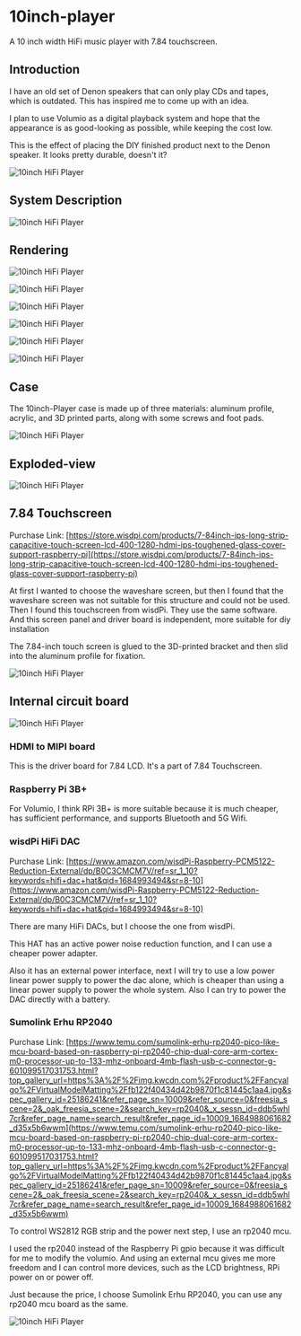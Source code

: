 # 10inch-player

A 10 inch width HiFi music player with 7.84 touchscreen.

## Introduction

I have an old set of Denon speakers that can only play CDs and tapes, which is outdated. This has inspired me to come up with an idea. 

I plan to use Volumio as a digital playback system and hope that the appearance is as good-looking as possible, while keeping the cost low.


This is the effect of placing the DIY finished product next to the Denon speaker. It looks pretty durable, doesn't it?

![10inch HiFi Player](./image/07.jpg ':size=400x')

## System Description

![10inch HiFi Player](./image/system.png ':size=400x')

## Rendering

![10inch HiFi Player](./image/rendering/10inch-player.49.jpeg ':size=400x')

![10inch HiFi Player](./image/rendering/10inch-player.50.jpeg ':size=400x')

![10inch HiFi Player](./image/rendering/10inch-player.51.jpeg ':size=400x')

![10inch HiFi Player](./image/rendering/10inch-player.52.jpeg ':size=400x')

![10inch HiFi Player](./image/rendering/10inch-player.53.jpeg ':size=400x')

![10inch HiFi Player](./image/rendering/10inch-player.54.jpeg ':size=400x')

## Case

The 10inch-Player case is made up of three materials: aluminum profile, acrylic, and 3D printed parts, along with some screws and foot pads.

![10inch HiFi Player](./image/03.jpg ':size=400x')

## Exploded-view

![10inch HiFi Player](./image/01.jpg ':size=400x')


## 7.84 Touchscreen

Purchase Link: [https://store.wisdpi.com/products/7-84inch-ips-long-strip-capacitive-touch-screen-lcd-400-1280-hdmi-ips-toughened-glass-cover-support-raspberry-pi](https://store.wisdpi.com/products/7-84inch-ips-long-strip-capacitive-touch-screen-lcd-400-1280-hdmi-ips-toughened-glass-cover-support-raspberry-pi)

At first I wanted to choose the waveshare screen, but then I found that the waveshare screen was not suitable for this structure and could not be used. Then I found this touchscreen from wisdPi. They use the same software. And this screen panel and driver board is independent, more suitable for diy installation

The 7.84-inch touch screen is glued to the 3D-printed bracket and then slid into the aluminum profile for fixation.

![10inch HiFi Player](./image/05.jpg ':size=400x')



## Internal circuit board

![10inch HiFi Player](./image/02.jpg ':size=400x')

### HDMI to MIPI board

This is the driver board for 7.84 LCD. It's a part of 7.84 Touchscreen.

### Raspberry Pi 3B+
For Volumio, I think RPi 3B+ is more suitable because it is much cheaper, has sufficient performance, and supports Bluetooth and 5G Wifi.

### wisdPi HiFi DAC 

Purchase Link: [https://www.amazon.com/wisdPi-Raspberry-PCM5122-Reduction-External/dp/B0C3CMCM7V/ref=sr_1_10?keywords=hifi+dac+hat&qid=1684993494&sr=8-10](https://www.amazon.com/wisdPi-Raspberry-PCM5122-Reduction-External/dp/B0C3CMCM7V/ref=sr_1_10?keywords=hifi+dac+hat&qid=1684993494&sr=8-10)

There are many HiFi DACs, but I choose the one from wisdPi.

This HAT has an active power noise reduction function, and I can use a cheaper power adapter.

Also it has an external power interface, next I will try to use a low power linear power supply to power the dac alone, which is cheaper than using a linear power supply to power the whole system. Also I can try to power the DAC directly with a battery.

### Sumolink Erhu RP2040

Purchase Link: [https://www.temu.com/sumolink-erhu-rp2040-pico-like-mcu-board-based-on-raspberry-pi-rp2040-chip-dual-core-arm-cortex-m0-processor-up-to-133-mhz-onboard-4mb-flash-usb-c-connector-g-601099517031753.html?top_gallery_url=https%3A%2F%2Fimg.kwcdn.com%2Fproduct%2FFancyalgo%2FVirtualModelMatting%2Ffb122f40434d42b9870f1c81445c1aa4.jpg&spec_gallery_id=25186241&refer_page_sn=10009&refer_source=0&freesia_scene=2&_oak_freesia_scene=2&search_key=rp2040&_x_sessn_id=ddb5whl7cr&refer_page_name=search_result&refer_page_id=10009_1684988061682_d35x5b6wwm](https://www.temu.com/sumolink-erhu-rp2040-pico-like-mcu-board-based-on-raspberry-pi-rp2040-chip-dual-core-arm-cortex-m0-processor-up-to-133-mhz-onboard-4mb-flash-usb-c-connector-g-601099517031753.html?top_gallery_url=https%3A%2F%2Fimg.kwcdn.com%2Fproduct%2FFancyalgo%2FVirtualModelMatting%2Ffb122f40434d42b9870f1c81445c1aa4.jpg&spec_gallery_id=25186241&refer_page_sn=10009&refer_source=0&freesia_scene=2&_oak_freesia_scene=2&search_key=rp2040&_x_sessn_id=ddb5whl7cr&refer_page_name=search_result&refer_page_id=10009_1684988061682_d35x5b6wwm)

To control WS2812 RGB strip and the power next step, I use an rp2040 mcu.

I used the rp2040 instead of the Raspberry Pi gpio because it was difficult for me to modify the volumio. And using an external mcu gives me more freedom and I can control more devices, such as the LCD brightness, RPi power on or power off.

Just because the price, I choose Sumolink Erhu RP2040, you can use any rp2040 mcu board as the same.

![10inch HiFi Player](./image/06.jpg ':size=400x')